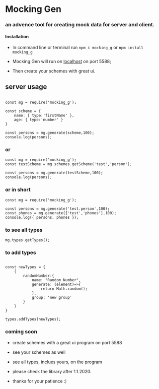 # Mocking Gen

### an advence tool for creating mock data for server and client.

#### Installation

- In command line or terminal run `npm i mocking_g` or `npm install mocking_g`

- Mocking Gen will run on [localhost](http://localhost:5588/mocking_G) on port 5588;
- Then create your schemes with great ui.

## server usage

```

const mg = require('mocking_g');

const scheme = {
    name: { type:'firstName' },
    age: { type:'number' }
}

const persons = mg.generate(scheme,100);
console.log(persons);

```

### or

```
const mg = require('mocking_g');
const testScheme = mg.schemes.getScheme('test','person');

const persons = mg.generate(testScheme,100);
console.log(persons);

```

### or in short

```
const mg = require('mocking_g');

const persons = mg.generate('test.person',100);
const phones = mg.generate(['test','phones'],100);
console.log({ persons, phones });

```

### to see all types

```
mg.types.getTypes();

```

### to add types

```

const newTypes = {
    {
        randomNumber:{
            name: "Random Number",
            generate: (element)=>{
                return Math.random();
            },
            group: 'new group'
        }
    }
}

types.addTypes(newTypes);

```

### coming soon

- create schemes with a great ui program on port 5588
- see your schemes as well
- see all types, inclues yours, on the program

- please check the library after 1.1.2020.
- thanks for your patience :)
